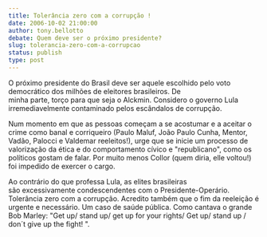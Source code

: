 ```yaml
---
title: Tolerância zero com a corrupção !
date: 2006-10-02 21:00:00
author: tony.bellotto
debate: Quem deve ser o próximo presidente?
slug: tolerancia-zero-com-a-corrupcao
status: publish 
type: post
---
```


O próximo presidente do Brasil deve ser aquele escolhido pelo voto democrático dos milhões de eleitores brasileiros. De  
minha parte, torço para que seja o Alckmin. Considero o governo Lula irremediavelmente contaminado pelos escândalos de corrupção. 


Num momento em que as pessoas começam a se acostumar e a aceitar o crime como banal e corriqueiro (Paulo Maluf, João Paulo Cunha, Mentor, Vadão, Palocci e Valdemar reeleitos!), urge que se inicie um processo de valorização da ética e do comportamento cívico e "republicano", como os políticos gostam de falar. Por muito menos Collor (quem diria, elle voltou!) foi impedido de exercer o cargo. 


Ao contrário do que professa Lula, as elites brasileiras  
são excessivamente condescendentes com o Presidente-Operário. Tolerância zero com a corrupção. Acredito também que o fim da reeleição é urgente e necessário. Um caso de saúde pública. Como cantava o grande Bob Marley: "Get up/ stand up/ get up for your rights/ Get up/ stand up / don´t give up the fight! ". 


